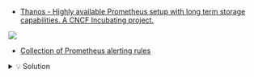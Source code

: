 * [Thanos - Highly available Prometheus setup with long term storage capabilities. A CNCF Incubating project. ](https://github.com/thanos-io/thanos)

![](https://camo.githubusercontent.com/4720f0b558ad470b8b73a6e459bac133bef772c92f96e4f327ae303e21254fbd/68747470733a2f2f646f63732e676f6f676c652e636f6d2f64726177696e67732f642f652f32504143582d31765442464b4b6766385944496e4a7952616b504538655a5a67397068546c4f734242326f674e6b4676684e47625a385944767a5f63474d6278575a42473147366870735166535831343546705963762f7075623f773d39363026683d373230)


* [Collection of Prometheus alerting rules ](https://github.com/samber/awesome-prometheus-alerts)


<details>
  <summary>💡 Solution</summary>

  ```
#
# /etc/prometheus/prometheus.yml
#

global:
  scrape_interval: 30s

scrape_configs:
  - job_name: 'node-exporter'
    scrape_interval: 10s
    static_configs:
      - targets: ['node-exporter:9100']
  ```

</details>